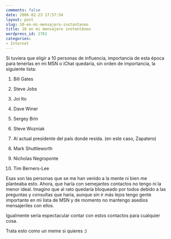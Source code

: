 ```yaml
---
comments: false
date: 2006-02-23 17:57:54
layout: post
slug: 10-en-mi-mensajero-instantaneo
title: 10 en mi mensajero instantáneo
wordpress_id: 2761
categories:
- Internet
---
```


Si tuviera que eligir a 10 personas de influencia, importancia de esta época para tenerlas en mi MSN o iChat quedaría, sin orden de importancia, la siguiente lista:







  1. Bill Gates


  2. Steve Jobs


  3. Joi Ito


  4. Dave Winer


  5. Sergey Brin


  6. Steve Wozniak


  7. Al actual presidente del país donde resida. (en este caso, Zapatero)


  8. Mark Shuttleworth


  9. Nicholas Negroponte


  10. Tim Berners-Lee





Esas son las personas que se me han venido a la mente ni bien me planteaba esto. Ahora, que haría con semejantes contactos no tengo ni la menor ideal. Imagino que al rato quedaría bloqueado por todos debido a las preguntas y consultas que haría, aunque sin ir más lejos tengo gente importante en mi lista de MSN y de momento no mantengo asedios mensajeriles con ellos.





Igualmente sería espectacular contar con estos contactos para cualquier cosa.





Trata esto como un meme si quieres :)
